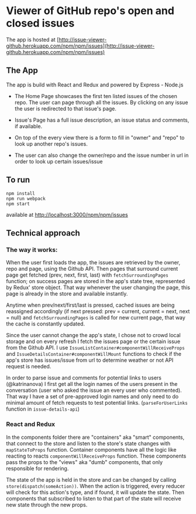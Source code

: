 # Viewer of GitHub repo's open and closed issues

The app is hosted at [http://issue-viewer-github.herokuapp.com/npm/npm/issues](http://issue-viewer-github.herokuapp.com/npm/npm/issues)

## The App

The app is build with React and Redux and powered by Express - Node.js

- The Home Page showcases the first ten listed issues of the chosen repo. The user can page through all the issues. By clicking on any issue the user is redirected to that issue's page.

- Issue's Page has a full issue description, an issue status and comments, if available.

- On top of the every view there is a form to fill in "owner" and "repo" to look up another repo's issues.

- The user can also change the owner/repo and the issue number in url in order to look up certain issues/issue


## To run

```
npm install
npm run webpack
npm start
```
available at [http://localhost:3000/npm/npm/issues](http://localhost:3000/npm/npm/issues)


## Technical approach


### The way it works:

When the user first loads the app, the issues are retrieved by the owner, repo and page, using the Github API. Then pages that surround current page get fetched (prev, next, first, last) with `fetchSurroundingPages` function; on success pages are stored in the app's state tree, represented by Redux' store object. That way whenever the user changing the page, this page is already in the store and available instantly.

Anytime when prev/next/first/last is pressed, cached issues are being reassigned accordingly (if next pressed: prev = current, current = next, next = null) and `fetchSurroundingPages` is called for new current page, that way the cache is constantly updated.

Since the user cannot change the app's state, I chose not to crowd local storage and on every refresh I fetch the issues page or the certain issue from the Github API. I use `IssueListContainer#componentWillReceiveProps` and `IssueDetailsContainer#componentWillMount` functions to check if the app's store has issues/issue from url to determine weather or not API request is needed.

In order to parse issue and comments for potential links to users (@katrinanova) I first get all the login names of the users present in the conversation (user who asked the issue an every user who commented). That way I have a set of pre-approved login names and only need to do minimal amount of fetch requests to test potential links. (`parseForUserLinks` function in `issue-details-api`)


### React and Redux

In the components folder there are "containers" aka "smart" components, that connect to the store and listen to the store's state changes with `mapStateToProps` function. Container components have all the logic like reacting to reacts `componentWillReceiveProps` function. These components pass the props to the "views" aka "dumb" components, that only responsible for rendering.

The state of the app is held in the store and can be changed by calling `store(dispatch(someAction))`. When the action is triggered, every reducer will check for this action's type, and if found, it will update the state. Then components that subscribed to listen to that part of the state will receive new state through the new props.
